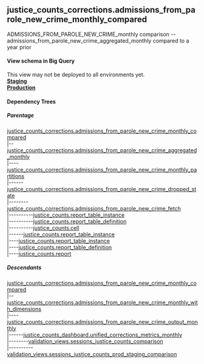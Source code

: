 ## justice_counts_corrections.admissions_from_parole_new_crime_monthly_compared
ADMISSIONS_FROM_PAROLE_NEW_CRIME_monthly comparison -- admissions_from_parole_new_crime_aggregated_monthly compared to a year prior

#### View schema in Big Query
This view may not be deployed to all environments yet.<br/>
[**Staging**](https://console.cloud.google.com/bigquery?pli=1&p=recidiviz-staging&page=table&project=recidiviz-staging&d=justice_counts_corrections&t=admissions_from_parole_new_crime_monthly_compared)
<br/>
[**Production**](https://console.cloud.google.com/bigquery?pli=1&p=recidiviz-123&page=table&project=recidiviz-123&d=justice_counts_corrections&t=admissions_from_parole_new_crime_monthly_compared)
<br/>

#### Dependency Trees

##### Parentage
[justice_counts_corrections.admissions_from_parole_new_crime_monthly_compared](../justice_counts_corrections/admissions_from_parole_new_crime_monthly_compared.md) <br/>
|--[justice_counts_corrections.admissions_from_parole_new_crime_aggregated_monthly](../justice_counts_corrections/admissions_from_parole_new_crime_aggregated_monthly.md) <br/>
|----[justice_counts_corrections.admissions_from_parole_new_crime_monthly_partitions](../justice_counts_corrections/admissions_from_parole_new_crime_monthly_partitions.md) <br/>
|------[justice_counts_corrections.admissions_from_parole_new_crime_dropped_state](../justice_counts_corrections/admissions_from_parole_new_crime_dropped_state.md) <br/>
|--------[justice_counts_corrections.admissions_from_parole_new_crime_fetch](../justice_counts_corrections/admissions_from_parole_new_crime_fetch.md) <br/>
|----------[justice_counts.report_table_instance](../justice_counts/report_table_instance.md) <br/>
|----------[justice_counts.report_table_definition](../justice_counts/report_table_definition.md) <br/>
|----------[justice_counts.cell](../justice_counts/cell.md) <br/>
|------[justice_counts.report_table_instance](../justice_counts/report_table_instance.md) <br/>
|----[justice_counts.report_table_instance](../justice_counts/report_table_instance.md) <br/>
|----[justice_counts.report_table_definition](../justice_counts/report_table_definition.md) <br/>
|----[justice_counts.report](../justice_counts/report.md) <br/>


##### Descendants
[justice_counts_corrections.admissions_from_parole_new_crime_monthly_compared](../justice_counts_corrections/admissions_from_parole_new_crime_monthly_compared.md) <br/>
|--[justice_counts_corrections.admissions_from_parole_new_crime_monthly_with_dimensions](../justice_counts_corrections/admissions_from_parole_new_crime_monthly_with_dimensions.md) <br/>
|----[justice_counts_corrections.admissions_from_parole_new_crime_output_monthly](../justice_counts_corrections/admissions_from_parole_new_crime_output_monthly.md) <br/>
|------[justice_counts_dashboard.unified_corrections_metrics_monthly](../justice_counts_dashboard/unified_corrections_metrics_monthly.md) <br/>
|--------[validation_views.sessions_justice_counts_comparison](../validation_views/sessions_justice_counts_comparison.md) <br/>
|----------[validation_views.sessions_justice_counts_prod_staging_comparison](../validation_views/sessions_justice_counts_prod_staging_comparison.md) <br/>

